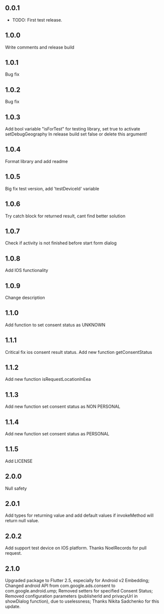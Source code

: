 ## 0.0.1

* TODO: First test release.

## 1.0.0
Write comments and release build

## 1.0.1
Bug fix

## 1.0.2
Bug fix

## 1.0.3
Add bool variable "isForTest" for testing library, set true to activate setDebugGeography
In release build set false or delete this argument!

## 1.0.4
Format library and add readme

## 1.0.5
Big fix test version, add 'testDeviceId' variable

## 1.0.6
Try catch block for returned result, cant find better solution

## 1.0.7
Check if activity is not finished before start form dialog

## 1.0.8
Add IOS functionality

## 1.0.9
Change description

## 1.1.0
Add function to set consent status as UNKNOWN

## 1.1.1
Critical fix ios consent result status. Add new function getConsentStatus 

## 1.1.2
Add new function isRequestLocationInEea 

## 1.1.3
Add new function set consent status as NON PERSONAL

## 1.1.4
Add new function set consent status as PERSONAL

## 1.1.5
Add LICENSE

## 2.0.0
Null safety

## 2.0.1
Add types for returning value and add default values if invokeMethod will return null value.

## 2.0.2
Add support test device on IOS platform. Thanks NoelRecords for pull request.

## 2.1.0
Upgraded package to Flutter 2.5, especially for Android v2 Embedding;
Changed android API from com.google.ads.consent to com.google.android.ump;
Removed setters for specified Consent Status;
Removed configuration parameters (publisherId and privacyUrl in showDialog function), due to uselessness;
Thanks Nikita Sadchenko for this update.

